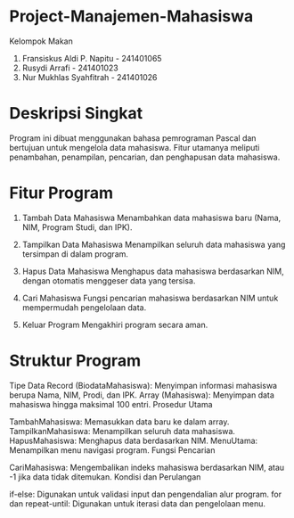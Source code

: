 # Project-Manajemen-Mahasiswa

Kelompok Makan
1. Fransiskus Aldi P. Napitu - 241401065
2. Rusydi Arrafi - 241401023
3. Nur Mukhlas Syahfitrah - 241401026

# Deskripsi Singkat

Program ini dibuat menggunakan bahasa pemrograman Pascal dan bertujuan untuk mengelola data mahasiswa. Fitur utamanya meliputi penambahan, penampilan, pencarian, dan penghapusan data mahasiswa.

# Fitur Program

1. Tambah Data Mahasiswa
Menambahkan data mahasiswa baru (Nama, NIM, Program Studi, dan IPK).

2. Tampilkan Data Mahasiswa
Menampilkan seluruh data mahasiswa yang tersimpan di dalam program.

3. Hapus Data Mahasiswa
Menghapus data mahasiswa berdasarkan NIM, dengan otomatis menggeser data yang tersisa.

4. Cari Mahasiswa
Fungsi pencarian mahasiswa berdasarkan NIM untuk mempermudah pengelolaan data.

5. Keluar Program
Mengakhiri program secara aman.

# Struktur Program

Tipe Data
Record (BiodataMahasiswa): Menyimpan informasi mahasiswa berupa Nama, NIM, Prodi, dan IPK.
Array (Mahasiswa): Menyimpan data mahasiswa hingga maksimal 100 entri.
Prosedur Utama

TambahMahasiswa: Memasukkan data baru ke dalam array.
TampilkanMahasiswa: Menampilkan seluruh data mahasiswa.
HapusMahasiswa: Menghapus data berdasarkan NIM.
MenuUtama: Menampilkan menu navigasi program.
Fungsi Pencarian

CariMahasiswa: Mengembalikan indeks mahasiswa berdasarkan NIM, atau -1 jika data tidak ditemukan.
Kondisi dan Perulangan

if-else: Digunakan untuk validasi input dan pengendalian alur program.
for dan repeat-until: Digunakan untuk iterasi data dan pengelolaan menu.
